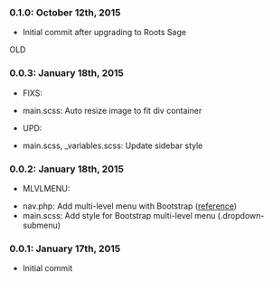 ### 0.1.0: October 12th, 2015
* Initial commit after upgrading to Roots Sage

OLD

### 0.0.3: January 18th, 2015

* FIXS:
- main.scss: Auto resize image to fit div container

* UPD:
- main.scss, _variables.scss: Update sidebar style

### 0.0.2: January 18th, 2015

* MLVLMENU:
- nav.php: Add multi-level menu with Bootstrap ([reference](http://testasoftware.com/steve/blog/adding-multi-level-menus-to-bootstrap-3-and-the-roots-theme-engine/))
- main.scss: Add style for Bootstrap multi-level menu (.dropdown-submenu)


### 0.0.1: January 17th, 2015
* Initial commit